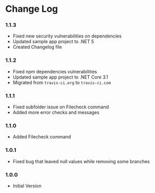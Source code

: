 # Change Log

### 1.1.3

- Fixed new security vulnerabilities on dependencies
- Updated sample app project to .NET 5
- Created Changelog file

### 1.1.2

- Fixed npm dependencies vulnerabilities
- Updated sample app project to .NET Core 3.1
- Migrated from `travis-ci.org` to `travis-ci.com`

### 1.1.1

- Fixed subfolder issue on Filecheck command
- Added more error checks and messages

### 1.1.0

- Added Filecheck command

### 1.0.1

- Fixed bug that leaved null values while removing some branches

### 1.0.0

- Initial Version
